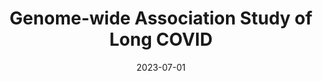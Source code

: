 ---
title: "Genome-wide Association Study of Long COVID"
collection: Manuscripts
category: Manuscripts
permalink: /publication/COVID_2
date: 2023-07-01
venue: 'Nature Genetics'
paperurl: 'https://www.medrxiv.org/content/10.1101/2023.06.29.23292056v1'
citation: 'Lammi V et al., Long COVID Host Genetics Initiative. Genome-wide Association Study of Long COVID. Nature Genetics.'
---